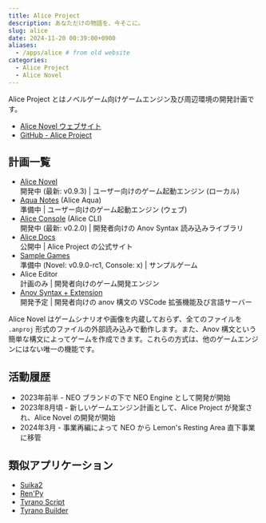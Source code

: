 ```yaml
---
title: Alice Project
description: あなただけの物語を、今そこに。
slug: alice
date: 2024-11-20 00:39:00+0900
aliases:
  - /apps/alice # from old website
categories:
  - Alice Project
  - Alice Novel
---
```


<!--
     __________
    /         A
   / Alice   /|
  /   Novel //
 /         //
/_________//
|_________|
---------------
 |Alice Novel|
---------------
-->

Alice Project とはノベルゲーム向けゲームエンジン及び周辺環境の開発計画です。

- [Alice Novel ウェブサイト](https://alicenovel.web.app)
- [GitHub - Alice Project](https://github.com/alicenovel)

## 計画一覧

- [Alice Novel](https://github.com/AliceNovel/AliceNovel)  
開発中 (最新: v0.9.3) | ユーザー向けのゲーム起動エンジン (ローカル)
- [Aqua Notes](https://github.com/AliceNovel/AquaNotes) (Alice Aqua)  
準備中 | ユーザー向けのゲーム起動エンジン (ウェブ)
- [Alice Console](https://github.com/AliceNovel/AliceConsole) (Alice CLI)  
開発中 (最新: v0.2.0) | 開発者向けの Anov Syntax 読み込みライブラリ
- [Alice Docs](https://github.com/AliceNovel/AliceDocs)  
公開中 | Alice Project の公式サイト
- [Sample Games](https://github.com/AliceNovel/SampleGames)  
準備中 (Novel: v0.9.0-rc1, Console: x) | サンプルゲーム
- Alice Editor  
計画のみ | 開発者向けのゲーム開発エンジン
- [Anov Syntax + Extension](https://github.com/AliceNovel/Anov-Syntax-Extension)  
開発予定 | 開発者向けの anov 構文の VSCode 拡張機能及び言語サーバー

Alice Novel はゲームシナリオや画像を内蔵しておらず、全てのファイルを `.anproj` 形式のファイルの外部読み込みで動作します。また、Anov 構文という簡単な構文によってゲームを作成できます。これらの方式は、他のゲームエンジンにはない唯一の機能です。

## 活動履歴

- 2023年前半 - NEO ブランドの下で NEO Engine として開発が開始
- 2023年8月頃 - 新しいゲームエンジン計画として、Alice Project が発案され、Alice Novel の開発が開始
- 2024年3月 - 事業再編によって NEO から Lemon's Resting Area 直下事業に移管

## 類似アプリケーション

- [Suika2](https://suika2.com)
- [Ren'Py](https://www.renpy.org)
- [Tyrano Script](https://tyrano.jp)
- [Tyrano Builder](https://b.tyrano.jp)
